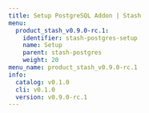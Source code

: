 ```yaml
---
title: Setup PostgreSQL Addon | Stash
menu:
  product_stash_v0.9.0-rc.1:
    identifier: stash-postgres-setup
    name: Setup
    parent: stash-postgres
    weight: 20
menu_name: product_stash_v0.9.0-rc.1
info:
  catalog: v0.1.0
  cli: v0.1.0
  version: v0.9.0-rc.1
---
```


